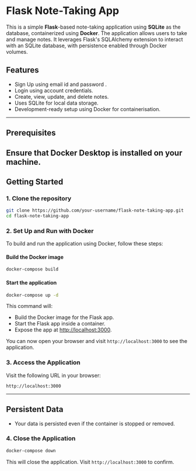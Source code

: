 # Flask Note-Taking App

This is a simple **Flask**-based note-taking application using **SQLite** as the database, containerized using **Docker**. The application allows users to take and manage notes. It leverages Flask's SQLAlchemy extension to interact with an SQLite database, with persistence enabled through Docker volumes.

## Features

- Sign Up using email id and password .
- Login using account credentials.
- Create, view, update, and delete notes.
- Uses SQLite for local data storage.
- Development-ready setup using Docker for containerisation.

---

## Prerequisites

Ensure that Docker Desktop is installed on your machine.
---

## Getting Started

### 1. Clone the repository

```bash
git clone https://github.com/your-username/flask-note-taking-app.git
cd flask-note-taking-app
```

### 2. Set Up and Run with Docker

To build and run the application using Docker, follow these steps:

#### Build the Docker image

```bash
docker-compose build
```

#### Start the application

```bash
docker-compose up -d
```

This command will:
- Build the Docker image for the Flask app.
- Start the Flask app inside a container.
- Expose the app at [http://localhost:3000](http://localhost:3000).

You can now open your browser and visit `http://localhost:3000` to see the application.

### 3. Access the Application

Visit the following URL in your browser:

```
http://localhost:3000
```
---
## Persistent Data

- Your data is persisted even if the container is stopped or removed.

### 4. Close the Application
```bash
docker-compose down
```
This will close the application. Visit `http://localhost:3000` to confirm.
